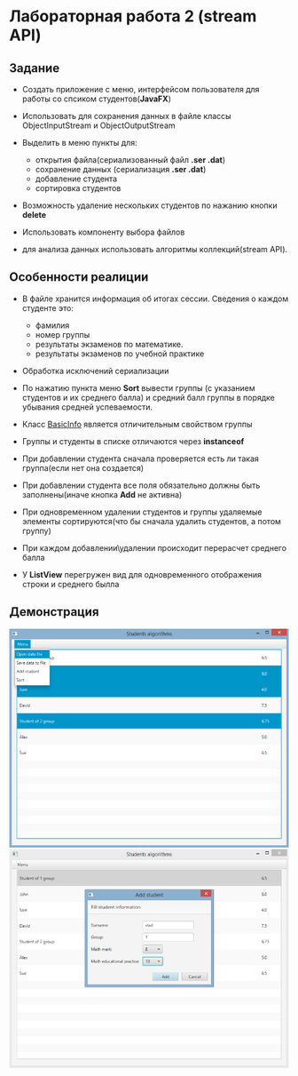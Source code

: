 # Лабораторная работа 2 (stream API)

## Задание
  - Создать приложение с меню, интерфейсом пользователя для работы со спсиком студентов(**JavaFX**)
  
  - Использовать для сохранения данных в файле классы ObjectInputStream и ObjectOutputStream
  
  - Выделить в меню пункты для:
      - открытия файла(сериализованный файл **.ser  .dat**)
      - сохранение данных (сериализация **.ser  .dat**)
      - добавление студента
      - сортировка студентов
  - Возможность удаление нескольких студентов по нажанию кнопки **delete**
  
  - Использовать компоненту выбора файлов
  
  - для анализа данных использовать алгоритмы коллекций(stream API). 
  
## Особенности реалиции

  - В файле хранится информация об итогах сессии. Сведения о каждом студенте это: 
      - фамилия 
      - номер группы
      - результаты экзаменов по математике.
      - результаты экзаменов по учебной практике
      
  - Обработка исключений сериализации
       
  - По нажатию пункта меню **Sort** вывести группы (с указанием студентов и их среднего балла) и средний балл группы в порядке убывания средней успеваемости.

  - Класс [BasicInfo](https://github.com/VladDementei/Java-5-semester/blob/master/lab_2(students_alg)/src/sample/BasicInfo.java) является отличительным свойством группы
  
  - Группы и студенты в списке отличаются через **instanceof**
  
  - При добавлении студента сначала проверяется есть ли такая группа(если нет она создается)
  
  - При добавлении студента все поля обязательно должны быть заполнены(иначе кнопка **Add** не активна)
  
  - При одновременном удалении студентов и группы удаляемые элементы сортируются(что бы сначала удалить студентов, а потом группу)
  
  - При каждом добавлении\удалении происходит перерасчет среднего балла
  
  - У **ListView** перегружен вид для одновременного отображения строки и среднего былла

  
## Демонстрация
  
![Главное окно](https://github.com/VladDementei/Java-5-semester/blob/master/lab_2(students_alg)/pictures/main.png)
![Диалог сохранения](https://github.com/VladDementei/Java-5-semester/blob/master/lab_2(students_alg)/pictures/add_student.png)


